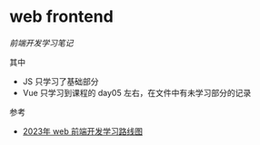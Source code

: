 # web frontend

*前端开发学习笔记*

其中

- JS 只学习了基础部分
- Vue 只学习到课程的 day05 左右，在文件中有未学习部分的记录

参考

- [2023年 web 前端开发学习路线图](https://www.bilibili.com/read/cv10431130)
